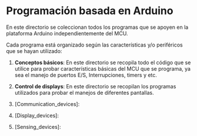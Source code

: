# Programación basada en Arduino
En este directorio se coleccionan todos los programas que se apoyen en la plataforma Arduino independientemente del MCU.

Cada programa está organizado según las características y/o periféricos que se hayan utilizado:

1. **Conceptos básicos**: En este directorio se recopila todo el código que se utilice para probar características básicas del MCU que se programa, ya sea el manejo de puertos E/S, Interrupciones, timers y etc.

2. **Control de displays**: En este directorio se recopilan los programas utilizados para probar el manejos de diferentes pantallas.
3. [Communication_devices]:
4. [Display_devices]:
5. [Sensing_devices]:


